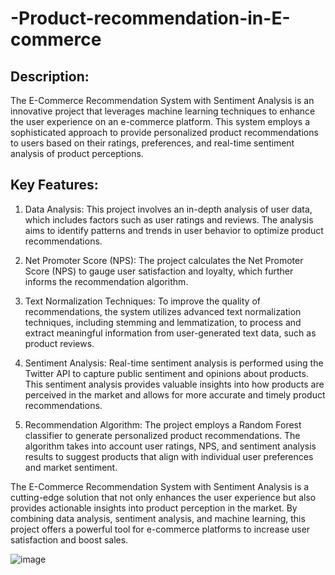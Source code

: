 # -Product-recommendation-in-E-commerce

## Description:
The E-Commerce Recommendation System with Sentiment Analysis is an innovative project that leverages machine learning techniques to enhance the user experience on an e-commerce platform. This system employs a sophisticated approach to provide personalized product recommendations to users based on their ratings, preferences, and real-time sentiment analysis of product perceptions.

## Key Features:
1. Data Analysis: This project involves an in-depth analysis of user data, which includes factors such as user ratings and reviews. The analysis aims to identify patterns and trends in user behavior to optimize product recommendations.

2. Net Promoter Score (NPS): The project calculates the Net Promoter Score (NPS) to gauge user satisfaction and loyalty, which further informs the recommendation algorithm.

3. Text Normalization Techniques: To improve the quality of recommendations, the system utilizes advanced text normalization techniques, including stemming and lemmatization, to process and extract meaningful information from user-generated text data, such as product reviews.

4. Sentiment Analysis: Real-time sentiment analysis is performed using the Twitter API to capture public sentiment and opinions about products. This sentiment analysis provides valuable insights into how products are perceived in the market and allows for more accurate and timely product recommendations.

5. Recommendation Algorithm: The project employs a Random Forest classifier to generate personalized product recommendations. The algorithm takes into account user ratings, NPS, and sentiment analysis results to suggest products that align with individual user preferences and market sentiment.

The E-Commerce Recommendation System with Sentiment Analysis is a cutting-edge solution that not only enhances the user experience but also provides actionable insights into product perception in the market. By combining data analysis, sentiment analysis, and machine learning, this project offers a powerful tool for e-commerce platforms to increase user satisfaction and boost sales.

![image](https://github.com/VaishnaviDataScientist/-Product-recommendation-in-E-commerce-/assets/146096000/a04c1499-b040-47ac-a6fb-30b418eb5e88)

